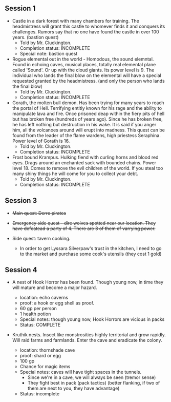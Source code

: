 ## Session 1

-   Castle in a dark forest with many chambers for training. The headmistress will grant this castle to whomever finds it and conquers its challenges. Rumors say that no one have found the castle in over 100 years. (bastion quest)
    -   Told by Mr. Cluckington.
    -   Completion status: INCOMPLETE
    -   Special note: bastion quest
-   Rogue elemental out in the world - Homodous, the sound elemntal. Found in echoing caves, musical places, totally real elemental plane called 'Sound'. Or up with the cloud giants. Its power level is 9. The individual who lands the final blow on the elemental will have a special requested granted by the headmistress. (and only the person who lands the final blow)
    -   Told by Mr. Cluckington.
    -   Completion status: INCOMPLETE
-   Gorath, the molten bull demon. Has been trying for many years to reach the portal of Hell. Terrifying entitiy known for his rage and the ability to manipulate lava and fire. Once prisoned deap within the fiery pits of hell but has broken free (hundreds of years ago). Since he has broken free, he has left nothing but destruction in his wake. It is said if you anger him, all the volcanoes around will erupt into madness. This quest can be found from the leader of the flame wardens, high priestess Seraphina. Power level of Gorath is 16.
    -   Told by Mr. Cluckington.
    -   Completion status: INCOMPLETE
-   Frost bound Krampus. Hulking fiend with curling horns and blood red eyes. Drags around an enchanted sack with bounded chains. Power level 18. Comes to remove the evil children of the world. If you steal too many shiny things he will come for you to collect your debt.
    -   Told by Mr. Cluckington.
    -   Completion status: INCOMPLETE

## Session 3

-   ~~Main quest: Derro pirates~~
-   ~~Emergency side quest - dire wolves spotted near our location. They have defeatead a party of 4. There are 3 of them of varrying power.~~

-   Side quest: tavern cooking.
    -   In order to get Lyssara Silverpaw's trust in the kitchen, I need to go to the market and purchase some cook's utensils (they cost 1 gold)

## Session 4

-   A nest of Hook Horror has been found. Though young now, in time they will mature and become a major hazard.

    -   location: echo caverns
    -   proof: a hook or egg shell as proof.
    -   60 gp per person
    -   1 health potion
    -   Special notes: though young now, Hook Horrors are vicious in packs
    -   Status: COMPLETE

-   Kruthik nests. Insect like monstrosities highly territorial and grow rapidly. Will raid farms and farmlands. Enter the cave and eradicate the colony.

    -   location: thornshade cave
    -   proof: shard or egg
    -   100 gp
    -   Chance for magic items
    -   Special notes: caves will have tight spaces in the tunnels.
        -   Since we're in a cave, we will always be seen (tremor sense)
        -   They fight best in pack (pack tactics) (better flanking, if two of them are next to you, they have advantage)
    -   Status: incomplete
